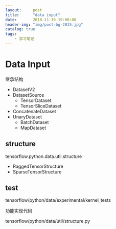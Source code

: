 ```yaml
---
layout:     post
title:      "data input"
date:       2018-11-19 19:00:00
header-img: "img/post-bg-2015.jpg"
catalog: true
tags:
    - 学习笔记
---
```


# Data Input


继承结构
- DatasetV2
- DatasetSource
    - TensorDataset
    - TensorSliceDataset
- ConcatenateDataset
- UnaryDataset
    - BatchDataset
    - MapDataset


## structure 

tensorflow.python.data.util.structure

- RaggedTensorStructure
- SparseTensorStructure

## test

tensorflow/python/data/experimental/kernel_tests

功能实现代码

tensorflow/python/data/util/structure.py


